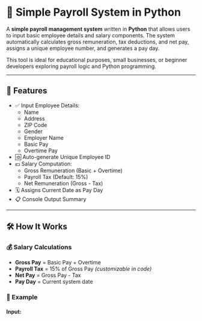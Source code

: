 # 🧾 Simple Payroll System in Python

A **simple payroll management system** written in **Python** that allows users to input basic employee details and salary components. The system automatically calculates gross remuneration, tax deductions, and net pay, assigns a unique employee number, and generates a pay day.

This tool is ideal for educational purposes, small businesses, or beginner developers exploring payroll logic and Python programming.

---

## 📌 Features

- ✅ Input Employee Details:
  - Name
  - Address
  - ZIP Code
  - Gender
  - Employer Name
  - Basic Pay
  - Overtime Pay
- 🆔 Auto-generate Unique Employee ID
- 💵 Salary Computation:
  - Gross Remuneration (Basic + Overtime)
  - Payroll Tax (Default: 15%)
  - Net Remuneration (Gross - Tax)
- 🗓️ Assigns Current Date as Pay Day
- 📋 Console Output Summary

---

## 🛠 How It Works

### 💰 Salary Calculations

- **Gross Pay** = Basic Pay + Overtime
- **Payroll Tax** = 15% of Gross Pay *(customizable in code)*
- **Net Pay** = Gross Pay - Tax
- **Pay Day** = Current system date

### 🎯 Example

#### Input:

